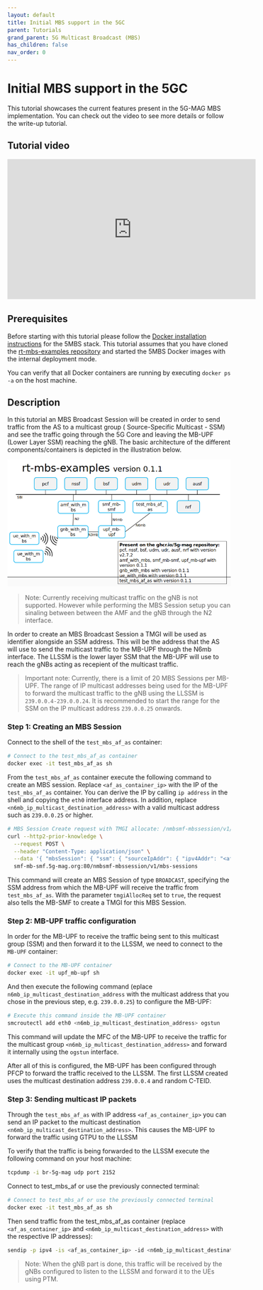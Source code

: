 ```yaml
---
layout: default
title: Initial MBS support in the 5GC
parent: Tutorials
grand_parent: 5G Multicast Broadcast (MBS)
has_children: false
nav_order: 0
---
```


# Initial MBS support in the 5GC

This tutorial showcases the current features present in the 5G-MAG MBS implementation. You can check out the video to
see more details or follow the write-up tutorial.

## Tutorial video

<iframe width="560" height="315" src="https://www.youtube.com/embed/lJh2F0xXxpE?si=qtvABXQwNoHkaveH" title="YouTube video player" frameborder="0" allow="accelerometer; autoplay; clipboard-write; encrypted-media; gyroscope; picture-in-picture; web-share" referrerpolicy="strict-origin-when-cross-origin" allowfullscreen></iframe>

## Prerequisites

Before starting with this tutorial please follow the [Docker installation instructions](https://github.com/5G-MAG/rt-mbs-examples) for the 5MBS stack. This tutorial assumes that you have cloned the [rt-mbs-examples repository](https://github.com/5G-MAG/rt-mbs-examples) and started the 5MBS Docker images with the internal deployment mode.

You can verify that all Docker containers are running by executing `docker ps -a` on the host machine.

## Description

In this tutorial an MBS Broadcast Session will be created in order to send traffic from the AS to a multicast group (
Source-Specific Multicast - SSM) and see the traffic going through the 5G Core and leaving the MB-UPF (Lower Layer SSM) reaching the gNB. The basic
architecture of the different components/containers is depicted in the illustration below.

![5GUC Playback](../../../assets/images/5mbs/mbs-architecture-tutorial.png)

> Note: Currently receiving multicast traffic on the gNB is not supported. However while performing the MBS Session setup you can sinaling between between the AMF and the gNB
> through the N2 interface.

In order to create an MBS Broadcast Session a TMGI will be used as identifier alongside an SSM address. This will be the address that the AS will use to send the multicast traffic to the MB-UPF through the N6mb interface. The LLSSM is the lower layer SSM that the MB-UPF will use to reach the gNBs acting as recepient of the multicast traffic.

> Important note: Currently, there is a limit of 20 MBS Sessions per MB-UPF. The range of IP multicast addresses being used for the MB-UPF to forward the multicast traffic to the gNB using the LLSSM is `239.0.0.4-239.0.0.24`. It is recommended to start the range for the SSM on the IP multicast address `239.0.0.25` onwards.

### Step 1: Creating an MBS Session

Connect to the shell of the `test_mbs_af_as` container:

```bash
# Connect to the test_mbs_af_as container
docker exec -it test_mbs_af_as sh
```

From the `test_mbs_af_as` container execute the following command to create an MBS session.
Replace `<af_as_container_ip>` with the IP of the `test_mbs_af_as` container. You can derive the IP by
calling `ip address` in the shell and copying the `eth0` interface address. In addition,
replace `<n6mb_ip_multicast_destination_address>`  with a valid multicast address such as `239.0.0.25` or higher.

```bash
# MBS Session Create request with TMGI allocate: /nmbsmf-mbssession/v1/mbs-sessions with multicast source
curl --http2-prior-knowledge \
  --request POST \
  --header "Content-Type: application/json" \
  --data '{ "mbsSession": { "ssm": { "sourceIpAddr": { "ipv4Addr": "<af_as_container_ip>" }, "destIpAddr": { "ipv4Addr": "<n6mb_ip_multicast_destination_address>" } },"tmgiAllocReq": true, "serviceType":"BROADCAST" } }' \
  smf-mb-smf.5g-mag.org:80/nmbsmf-mbssession/v1/mbs-sessions
```

This command will create an MBS Session of type `BROADCAST`, specifying the SSM address from which the MB-UPF will receive the traffic from `test_mbs_af_as`. With the parameter `tmgiAllocReq` set to `true`, the request also tells the MB-SMF to create a TMGI for this MBS Session.

### Step 2: MB-UPF traffic configuration

In order for the MB-UPF to receive the traffic being sent to this multicast group (SSM) and then forward it to the LLSSM, we need to connect to the `MB-UPF` container:

```bash
# Connect to the MB-UPF container
docker exec -it upf_mb-upf sh
```

And then execute the following command (eplace `n6mb_ip_multicast_destination_address` with the multicast address that you chose in the previous step,
e.g. `239.0.0.25`) to configure the MB-UPF:

```bash
# Execute this command inside the MB-UPF container
smcroutectl add eth0 <n6mb_ip_multicast_destination_address> ogstun
```

This command will update the MFC of the MB-UPF to receive the traffic for the multicast group `<n6mb_ip_multicast_destination_address>` and forward it internally using the `ogstun` interface.

After all of this is configured, the MB-UPF has been configured through PFCP to forward the traffic received to the
LLSSM. The first LLSSM created uses the multicast destination address `239.0.0.4` and random C-TEID.

### Step 3: Sending multicast IP packets

Through the `test_mbs_af_as` with IP address `<af_as_container_ip>` you can send an IP packet to the multicast destination `<n6mb_ip_multicast_destination_address>`. This causes the MB-UPF to forward the traffic using GTPU to the LLSSM

To verify that the traffic is being forwarded to the LLSSM execute the following command on your host machine:

```bash
tcpdump -i br-5g-mag udp port 2152
```

Connect to test_mbs_af or use the previously connected terminal:

```bash
# Connect to test_mbs_af or use the previously connected terminal
docker exec -it test_mbs_af_as sh
```

Then send traffic from the test_mbs_af_as container (replace `<af_as_container_ip>` and `<n6mb_ip_multicast_destination_address>` with the respective IP addresses):

```bash
sendip -p ipv4 -is <af_as_container_ip> -id <n6mb_ip_multicast_destination_address> upf-mb-upf.5g-mag.org
```

> Note: When the gNB part is done, this traffic will be received by the gNBs configured to listen to the LLSSM and forward it to the UEs using PTM.
